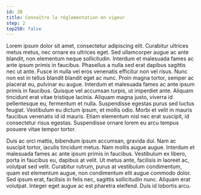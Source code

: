 ```yaml
---
id: 2B
title: Connaître la réglementation en vigeur
step: 2
top250: false
---
```


Lorem ipsum dolor sit amet, consectetur adipiscing elit. Curabitur ultrices metus metus, nec ornare ex ultrices eget. Sed ullamcorper augue ac ante blandit, non elementum neque sollicitudin. Interdum et malesuada fames ac ante ipsum primis in faucibus. Phasellus a nulla sed erat dapibus sagittis nec ut ante. Fusce in nulla vel eros venenatis efficitur non vel risus. Nunc non est in tellus blandit blandit eget ac nunc. Proin magna tortor, semper ac placerat eu, pulvinar eu augue. Interdum et malesuada fames ac ante ipsum primis in faucibus. Quisque vel accumsan turpis, ut imperdiet ante. Aliquam tincidunt erat vitae tristique lacinia. Aliquam magna justo, viverra id pellentesque eu, fermentum et nulla. Suspendisse egestas purus sed luctus feugiat. Vestibulum eu dictum ipsum, et mollis odio. Morbi et velit in mauris faucibus venenatis id id mauris. Etiam elementum nisl nec erat suscipit, id consectetur risus egestas. Suspendisse ornare lorem eu arcu tempus posuere vitae tempor tortor.

Duis ac orci mattis, bibendum ipsum accumsan, gravida dui. Nam ac suscipit tortor, iaculis tincidunt metus. Nam mollis augue augue. Interdum et malesuada fames ac ante ipsum primis in faucibus. Vestibulum ex libero, porta in faucibus eu, dapibus at velit. Ut metus ante, facilisis in laoreet ac, volutpat sed velit. Curabitur rutrum, purus at vestibulum condimentum, quam est elementum augue, non condimentum elit augue commodo dolor. Sed ipsum erat, facilisis in felis nec, sagittis sollicitudin nunc. Aliquam erat volutpat. Integer eget augue ac est pharetra eleifend. Duis id lobortis arcu.
